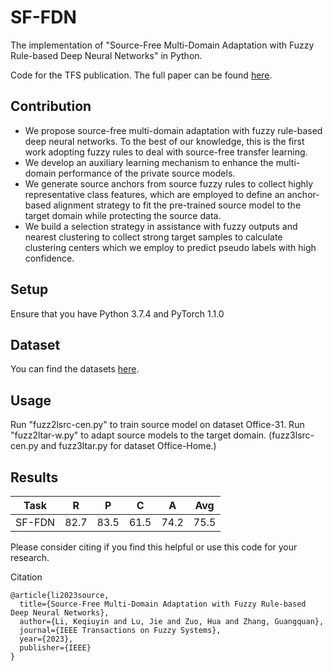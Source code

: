 # SF-FDN
The implementation of "Source-Free Multi-Domain Adaptation with Fuzzy Rule-based Deep Neural Networks" in Python. 

Code for the TFS publication. The full paper can be found [here](10.1109/TFUZZ.2023.3276978). 

## Contribution

- We propose source-free multi-domain adaptation with fuzzy rule-based deep neural networks. To the best of
our knowledge, this is the first work adopting fuzzy rules to deal with source-free transfer learning.
- We develop an auxiliary learning mechanism to enhance the multi-domain performance of the private source models.
- We generate source anchors from source fuzzy rules to collect highly representative class features, which are employed to define an anchor-based alignment strategy to fit the pre-trained source model to the target domain while protecting the source data.
- We build a selection strategy in assistance with fuzzy outputs and nearest clustering to collect strong target samples to calculate clustering centers which we employ to predict pseudo labels with high confidence.

## Setup
Ensure that you have Python 3.7.4 and PyTorch 1.1.0

## Dataset
You can find the datasets [here](https://github.com/jindongwang/transferlearning/tree/master/data).

## Usage
Run "fuzz2lsrc-cen.py" to train source model on dataset Office-31. 
Run "fuzz2ltar-w.py" to adapt source models to the target domain.
(fuzz3lsrc-cen.py and fuzz3ltar.py for dataset Office-Home.)

## Results

| Task  | R | P  | C |  A | Avg  | 
| ---- | ---- | ---- | ---- | ---- | ---- |
| SF-FDN  | 82.7  | 83.5  | 61.5 | 74.2 | 75.5 |


Please consider citing if you find this helpful or use this code for your research.

Citation
```
@article{li2023source,
  title={Source-Free Multi-Domain Adaptation with Fuzzy Rule-based Deep Neural Networks},
  author={Li, Keqiuyin and Lu, Jie and Zuo, Hua and Zhang, Guangquan},
  journal={IEEE Transactions on Fuzzy Systems},
  year={2023},
  publisher={IEEE}
}
